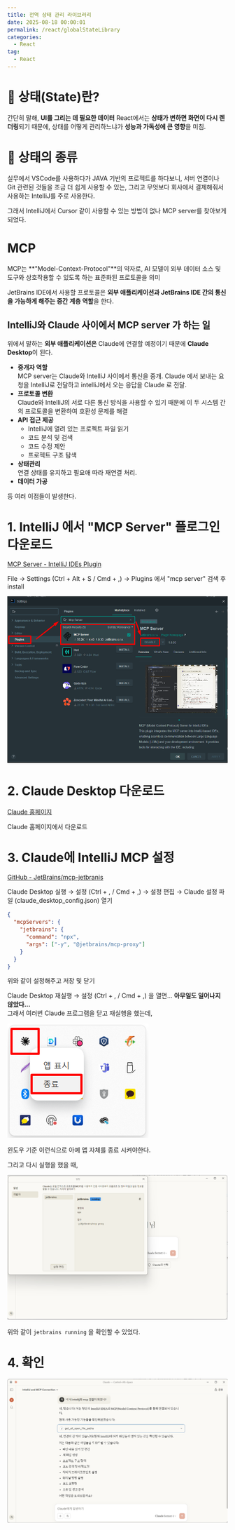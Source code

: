 ```yaml
---
title: 전역 상태 관리 라이브러리
date: 2025-08-18 00:00:01
permalink: /react/globalStateLibrary
categories:
  - React
tag:
  - React
---
```


# 📌 상태(State)란?
간단히 말해, **UI를 그리는 데 필요한 데이터**
React에서는 **상태가 변하면 화면이 다시 렌더링**되기 때문에, 상태를 어떻게 관리하느냐가 **성능과 가독성에 큰 영향**을 미침.

# 📂 상태의 종류


실무에서 VSCode를 사용하다가 JAVA 기반의 프로젝트를 하다보니, 서버 연결이나 Git 관련된 것들을 조금 더 쉽게 사용할 수 있는, 
그리고 무엇보다 회사에서 결제해줘서 사용하는 IntelliJ를 주로 사용한다.

그래서 IntelliJ에서 Cursor 같이 사용할 수 있는 방법이 없나 MCP server를 찾아보게 되었다.

# MCP
MCP는 **&quot;Model-Context-Protocol&quot;**의 약자로, AI 모델이 외부 데이터 소스 및 도구와 상호작용할 수 있도록 하는 표준화된 프로토콜을 의미

JetBrains IDE에서 사용할 프로토콜은 **외부 애플리케이션과 JetBrains IDE 간의 통신을 가능하게 해주는 중간 계층 역할**을 한다.

## IntelliJ와 Claude 사이에서 MCP server 가 하는 일 
위에서 말하는 **외부 애플리케이션은** Claude에 연결할 예정이기 때문에 **Claude Desktop**이 된다.

- **중개자 역할**<br/>
  MCP server는 Claude와 IntelliJ 사이에서 통신을 중개. Claude 에서 보내는 요청을 IntelliJ로 전달하고 intelliJ에서 오는 응답을 Claude 로 전달.
- **프로토콜 변환**<br/>
  Claude와 IntelliJ의 서로 다른 통신 방식을 사용할 수 있기 때문에 이 두 시스템 간의 프로토콜을 변환하여 호환성 문제를 해결
- **API 접근 제공**<br/>
  - IntelliJ에 열려 있는 프로젝트 파일 읽기
  - 코드 분석 및 검색
  - 코드 수정 제안
  - 프로젝트 구조 탐색
- **상태관리**<br/>
  연결 상태를 유지하고 필요애 따라 재연결 처리.
- **데이터 가공**

등 여러 이점들이 발생한다.

# 1. IntelliJ 에서 "MCP Server" 플로그인 다운로드
[MCP Server - IntelliJ IDEs Plugin](https://plugins.jetbrains.com/plugin/26071-mcp-server)

File → Settings (Ctrl + Alt + S / Cmd + ,) → Plugins 에서 "mcp server" 검색 후 install

![](/assets/images/etc/mcp_1.png)

# 2. Claude Desktop 다운로드
[Claude 홈페이지](https://claude.ai/download?ref=maginative.com)

Claude 홈페이지에서 다운로드

# 3. Claude에 IntelliJ MCP 설정
[GitHub - JetBrains/mcp-jetbranis](https://github.com/JetBrains/mcp-jetbrains)

Claude Desktop 실행 → 설정 (Ctrl + , / Cmd + ,) → 설정 편집 → Claude 설정 파일 (claude_desktop_config.json) 열기

```json
{
  "mcpServers": {
    "jetbrains": {
      "command": "npx",
      "args": ["-y", "@jetbrains/mcp-proxy"]
    }
  }
}
```
위와 같이 설정해주고 저장 및 닫기

Claude Desktop 재실행 → 설정 (Ctrl + , / Cmd + ,) 을 열면... **아무일도 일어나지 않았다...**<br/>
그래서 여러번 Claude 프로그램을 닫고 재실행을 했는데,

![](/assets/images/etc/mcp_2.png)

윈도우 기준 이런식으로 아예 앱 자체를 종료 시켜야한다.

그리고 다시 실행을 했을 때,

![](/assets/images/etc/mcp_3.png)

위와 같이 `jetbrains running` 을 확인할 수 있었다.

# 4. 확인
![](/assets/images/etc/mcp_4.png)
